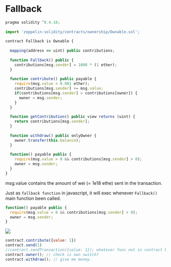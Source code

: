 # Fallback

```javascript
pragma solidity ^0.4.18;
 
import 'zeppelin-solidity/contracts/ownership/Ownable.sol';
 
contract Fallback is Ownable {
 
  mapping(address => uint) public contributions;
 
  function Fallback() public {
    contributions[msg.sender] = 1000 * (1 ether);
  }
 
  function contribute() public payable {
    require(msg.value < 0.001 ether);
    contributions[msg.sender] += msg.value;
    if(contributions[msg.sender] > contributions[owner]) {
      owner = msg.sender;
    }
  }
 
  function getContribution() public view returns (uint) {
    return contributions[msg.sender];
  }
 
  function withdraw() public onlyOwner {
    owner.transfer(this.balance);
  }
 
  function() payable public {
    require(msg.value > 0 && contributions[msg.sender] > 0);
    owner = msg.sender;
  }
}
```
msg.value contains the amount of wei (= 1e18 ethe) sent in the transaction.

Just as `fallback function` in javascript, it will exec whenever `Fallback()` main function been called.

```javascript
function() payable public {
  require(msg.value > 0 && contributions[msg.sender] > 0);
  owner = msg.sender;
}
```

![](https://i.imgur.com/YYohWUo.png)


```javascript
contract.contribute({value: 1})
contract.send(1)
//contract.sendTransaction({value: 1}); whatever func not in contract but Web3.js
contract.owner(); // check is own switch?
contract.withdraw(); // give me money.
```